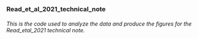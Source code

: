 ### Read_et_al_2021_technical_note

###### This is the code used to analyze the data and produce the figures for the Read_etal_2021 technical note.
